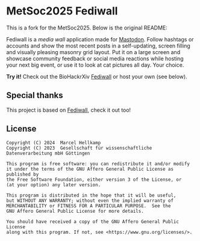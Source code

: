 # MetSoc2025 Fediwall

This is a fork for the MetSoc2025. Below is the original README:

Fediwall is a *media wall* application made for [Mastodon](https://joinmastodon.org/). Follow hashtags or accounts and show the most recent posts in a self-updating,
screen filling and visually pleasing masonry grid layout. Put it on a large screen and showcase community feedback or social media reactions while hosting your next
big event, or use it to look at cat pictures all day. Your choice.

**Try it!** Check out the BioHackrXiv [Fediwall](https://fediwall.biohackrxiv.org/) or host your own (see below).


## Special thanks

This project is based on [Fediwall](https://github.com/defnull/fediwall), check it out too!


## License

    Copyright (C) 2024  Marcel Hellkamp
    Copyright (C) 2023  Gesellschaft für wissenschaftliche Datenverarbeitung mbH Göttingen

    This program is free software: you can redistribute it and/or modify
    it under the terms of the GNU Affero General Public License as published by
    the Free Software Foundation, either version 3 of the License, or
    (at your option) any later version.

    This program is distributed in the hope that it will be useful,
    but WITHOUT ANY WARRANTY; without even the implied warranty of
    MERCHANTABILITY or FITNESS FOR A PARTICULAR PURPOSE.  See the
    GNU Affero General Public License for more details.

    You should have received a copy of the GNU Affero General Public License
    along with this program. If not, see <https://www.gnu.org/licenses/>.

